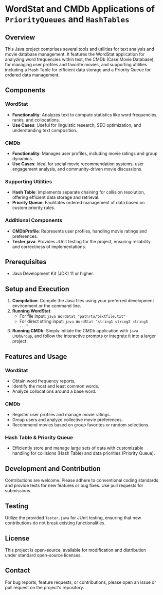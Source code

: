 # WordStat and CMDb Applications of `PriorityQueues` and `HashTables`

## Overview

This Java project comprises several tools and utilities for text analysis and movie database management. It features the WordStat application for analyzing word frequencies within text, the CMDb (Case Movie Database) for managing user profiles and favorite movies, and supporting utilities including a Hash Table for efficient data storage and a Priority Queue for ordered data management.

## Components

### WordStat
- **Functionality**: Analyzes text to compute statistics like word frequencies, ranks, and collocations.
- **Use Cases**: Useful for linguistic research, SEO optimization, and understanding text composition.

### CMDb
- **Functionality**: Manages user profiles, including movie ratings and group dynamics.
- **Use Cases**: Ideal for social movie recommendation systems, user engagement analysis, and community-driven movie discussions.

### Supporting Utilities
- **Hash Table**: Implements separate chaining for collision resolution, offering efficient data storage and retrieval.
- **Priority Queue**: Facilitates ordered management of data based on custom priority rules.

### Additional Components
- **CMDbProfile**: Represents user profiles, handling movie ratings and preferences.
- **Tester.java**: Provides JUnit testing for the project, ensuring reliability and correctness of implementations.

## Prerequisites
- Java Development Kit (JDK) 11 or higher.

## Setup and Execution

1. **Compilation**: Compile the Java files using your preferred development environment or the command line.
2. **Running WordStat**:
    - For file input: `java WordStat "path/to/textfile.txt"`
    - For direct string input: `java WordStat "string1 string2 string3 ..."`
3. **Running CMDb**: Simply initiate the CMDb application with `java CMDbGroup`, and follow the interactive prompts or integrate it into a larger project.

## Features and Usage

### WordStat
- Obtain word frequency reports.
- Identify the most and least common words.
- Analyze collocations around a base word.

### CMDb
- Register user profiles and manage movie ratings.
- Group users and analyze collective movie preferences.
- Recommend movies based on group favorites or random selections.

### Hash Table & Priority Queue
- Efficiently store and manage large sets of data with customizable handling for collisions (Hash Table) and data priorities (Priority Queue).

## Development and Contribution

Contributions are welcome. Please adhere to conventional coding standards and provide tests for new features or bug fixes. Use pull requests for submissions.

## Testing

Utilize the provided `Tester.java` for JUnit testing, ensuring that new contributions do not break existing functionalities.

## License

This project is open-source, available for modification and distribution under standard open-source licenses.

## Contact

For bug reports, feature requests, or contributions, please open an issue or pull request on the project's repository.
